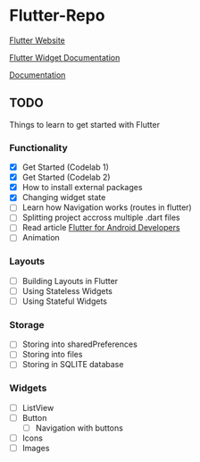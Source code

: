 # Flutter-Repo

[Flutter Website](https://flutter.io/)

[Flutter Widget Documentation](https://flutter.io/widgets/)

[Documentation](https://flutter.io/docs/)

## TODO

Things to learn to get started with Flutter

### Functionality

- [x] Get Started (Codelab 1)
- [x] Get Started (Codelab 2)
- [x] How to install external packages
- [x] Changing widget state
- [ ] Learn how Navigation works (routes in flutter)
- [ ] Splitting project accross multiple .dart files
- [ ] Read article [Flutter for Android Developers](https://flutter.io/flutter-for-android/)
- [ ] Animation

### Layouts

- [ ] Building Layouts in Flutter
- [ ] Using Stateless Widgets
- [ ] Using Stateful Widgets

### Storage

- [ ] Storing into sharedPreferences
- [ ] Storing into files
- [ ] Storing in SQLITE database

### Widgets

- [ ] ListView
- [ ] Button
    - [ ] Navigation with buttons
- [ ] Icons
- [ ] Images
